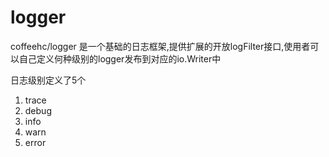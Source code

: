 logger
======

coffeehc/logger 是一个基础的日志框架,提供扩展的开放logFilter接口,使用者可以自己定义何种级别的logger发布到对应的io.Writer中

日志级别定义了5个
1.  trace
2.  debug
3.  info
4.  warn
5.  error


